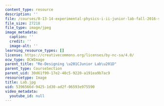 ```yaml
---
content_type: resource
description: ''
file: /courses/8-13-14-experimental-physics-i-ii-junior-lab-fall-2016-spring-2017/5396566d94251d30ad2f06593e975590_Lab.jpg
file_size: 27218
file_type: image/jpeg
image_metadata:
  caption: ''
  credit: ''
  image-alt: ''
learning_resource_types: []
license: https://creativecommons.org/licenses/by-nc-sa/4.0/
ocw_type: OCWImage
parent_title: "Re-Designing \u201CJunior Lab\u201D"
parent_type: CourseSection
parent_uid: 30d61f99-17e2-40c5-9220-a191ea9b7ac9
resourcetype: Image
title: Lab.jpg
uid: 5396566d-9425-1d30-ad2f-06593e975590
video_metadata:
  youtube_id: null
---
```

